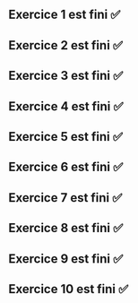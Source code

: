 ## Exercice 1 est fini ✅

## Exercice 2 est fini ✅

## Exercice 3 est fini ✅

## Exercice 4 est fini ✅

## Exercice 5 est fini ✅

## Exercice 6 est fini ✅

## Exercice 7 est fini ✅

## Exercice 8 est fini ✅

## Exercice 9 est fini ✅

## Exercice 10 est fini ✅
